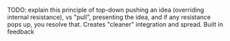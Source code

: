 TODO: explain this principle of top-down pushing an idea (overriding internal resistance), vs "pull", presenting the idea, and if any resistance pops up, you resolve that. Creates "cleaner" integration and spread. Built in feedback 